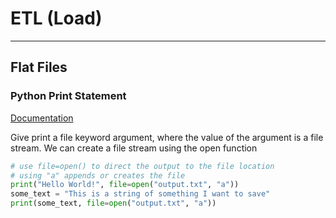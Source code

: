 # ETL (Load)



---
## Flat Files
### Python Print Statement 
[Documentation](https://stackoverflow.com/a/36571602)

Give print a file keyword argument, where the value of the argument is a file stream. We can create a file stream using the open function
```python
# use file=open() to direct the output to the file location
# using "a" appends or creates the file
print("Hello World!", file=open("output.txt", "a"))
some_text = "This is a string of something I want to save"
print(some_text, file=open("output.txt", "a"))
```
